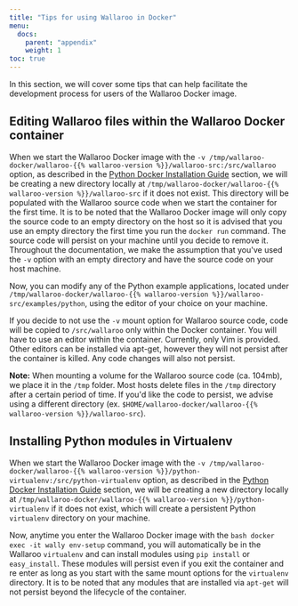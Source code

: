 ```yaml
---
title: "Tips for using Wallaroo in Docker"
menu:
  docs:
    parent: "appendix"
    weight: 1
toc: true
---
```

In this section, we will cover some tips that can help facilitate the development process for users of the Wallaroo Docker image.

## Editing Wallaroo files within the Wallaroo Docker container

When we start the Wallaroo Docker image with the `-v /tmp/wallaroo-docker/wallaroo-{{% wallaroo-version %}}/wallaroo-src:/src/wallaroo` option, as described in the [Python Docker Installation Guide](/python-installation/python-docker-installation-guide#validate-your-installation) section, we will be creating a new directory locally at `/tmp/wallaroo-docker/wallaroo-{{% wallaroo-version %}}/wallaroo-src` if it does not exist. This directory will be populated with the Wallaroo source code when we start the container for the first time. It is to be noted that the Wallaroo Docker image will only copy the source code to an empty directory on the host so it is advised that you use an empty directory the first time you run the `docker run` command. The source code will persist on your machine until you decide to remove it. Throughout the documentation, we make the assumption that you've used the `-v` option with an empty directory and have the source code on your host machine.

Now, you can modify any of the Python example applications, located under `/tmp/wallaroo-docker/wallaroo-{{% wallaroo-version %}}/wallaroo-src/examples/python`, using the editor of your choice on your machine.

If you decide to not use the `-v` mount option for Wallaroo source code, code will be copied to `/src/wallaroo` only within the Docker container. You will have to use an editor within the container. Currently, only Vim is provided. Other editors can be installed via apt-get, however they will not persist after the container is killed. Any code changes will also not persist.

**Note:** When mounting a volume for the Wallaroo source code (ca. 104mb), we place it in the `/tmp` folder. Most hosts delete files in the `/tmp` directory after a certain period of time. If you'd like the code to persist, we advise using a different directory (ex. `$HOME/wallaroo-docker/wallaroo-{{% wallaroo-version %}}/wallaroo-src`).

## Installing Python modules in Virtualenv

When we start the Wallaroo Docker image with the `-v /tmp/wallaroo-docker/wallaroo-{{% wallaroo-version %}}/python-virtualenv:/src/python-virtualenv` option, as described in the [Python Docker Installation Guide](/python-installation/python-docker-installation-guide#validate-your-installation) section, we will be creating a new directory locally at `/tmp/wallaroo-docker/wallaroo-{{% wallaroo-version %}}/python-virtualenv` if it does not exist, which will create a persistent Python `virtualenv` directory on your machine.

Now, anytime you enter the Wallaroo Docker image with the `bash docker exec -it wally env-setup` command, you will automatically be in the Wallaroo `virtualenv` and can install modules using `pip install` or `easy_install`. These modules will persist even if you exit the container and re enter as long as you start with the same mount options for the `virtualenv` directory. It is to be noted that any modules that are installed via `apt-get` will not persist beyond the lifecycle of the container.
